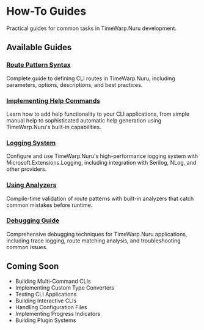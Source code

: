 # How-To Guides

Practical guides for common tasks in TimeWarp.Nuru development.

## Available Guides

### [Route Pattern Syntax](route-pattern-syntax.md)
Complete guide to defining CLI routes in TimeWarp.Nuru, including parameters, options, descriptions, and best practices.

### [Implementing Help Commands](implementing-help.md)
Learn how to add help functionality to your CLI applications, from simple manual help to sophisticated automatic help generation using TimeWarp.Nuru's built-in capabilities.

### [Logging System](logging.md)
Configure and use TimeWarp.Nuru's high-performance logging system with Microsoft.Extensions.Logging, including integration with Serilog, NLog, and other providers.

### [Using Analyzers](using-analyzers.md)
Compile-time validation of route patterns with built-in analyzers that catch common mistakes before runtime.

### [Debugging Guide](debugging.md)
Comprehensive debugging techniques for TimeWarp.Nuru applications, including trace logging, route matching analysis, and troubleshooting common issues.

## Coming Soon

- Building Multi-Command CLIs
- Implementing Custom Type Converters
- Testing CLI Applications
- Building Interactive CLIs
- Handling Configuration Files
- Implementing Progress Indicators
- Building Plugin Systems